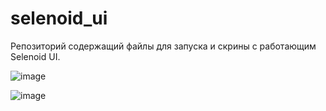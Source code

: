 # selenoid_ui
Репозиторий содержащий файлы для запуска и скрины с работающим Selenoid UI.

![image](https://github.com/AWKrol/selenoid_ui/assets/92876406/5835399f-05bb-4b5a-b582-5b7bfab3da29)

![image](https://github.com/AWKrol/selenoid_ui/assets/92876406/595359cb-7449-44c9-a02f-7b74bf384b48)
